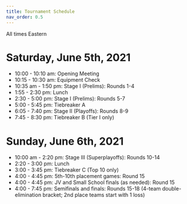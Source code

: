 ```yaml
---
title: Tournament Schedule
nav_order: 0.5
---
```


All times Eastern

# Saturday, June 5th, 2021
* 10:00 - 10:10 am: Opening Meeting
* 10:15 - 10:30 am: Equipment Check
* 10:35 am - 1:50 pm: Stage I (Prelims): Rounds 1-4
* 1:55 - 2:30 pm: Lunch
* 2:30 - 5:00 pm: Stage I (Prelims): Rounds 5-7
* 5:00 - 5:45 pm: Tiebreaker A
* 6:05 - 7:40 pm: Stage II (Playoffs): Rounds 8-9
* 7:45 - 8:30 pm: Tiebreaker B (Tier I only)

# Sunday, June 6th, 2021
* 10:00 am - 2:20 pm: Stage III (Superplayoffs): Rounds 10-14
* 2:20 - 3:00 pm: Lunch
* 3:00 - 3:45 pm: Tiebreaker C (Top 10 only)
* 4:00 - 4:45 pm: 5th-10th placement games: Round 15
* 4:00 - 4:45 pm: JV and Small School finals (as needed): Round 15
* 4:00 - 7:45 pm: Semifinals and finals: Rounds 15-18 (4-team double-elimination bracket; 2nd place teams start with 1 loss)
